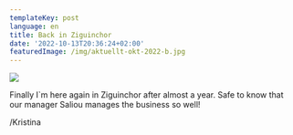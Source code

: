 ```yaml
---
templateKey: post
language: en
title: Back in Ziguinchor
date: '2022-10-13T20:36:24+02:00'
featuredImage: /img/aktuellt-okt-2022-b.jpg
---
```

![](/img/aktuellt-okt-2022-b.jpg)

Finally I`m here again in Ziguinchor after almost a year. Safe to know that our manager Saliou manages the business so well! 

/Kristina
